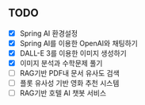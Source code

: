 ## TODO
- [x] Spring AI 환경설정
- [x] Spring AI를 이용한 OpenAI와 채팅하기
- [x] DALL-E 3를 이용한 이미지 생성하기
- [x] 이미지 분석과 수학문제 풀기
- [ ] RAG기반 PDF내 문서 유사도 검색
- [ ] 플롯 유사성 기반 영화 추천 시스템
- [ ] RAG기반 호텔 AI 챗봇 서비스